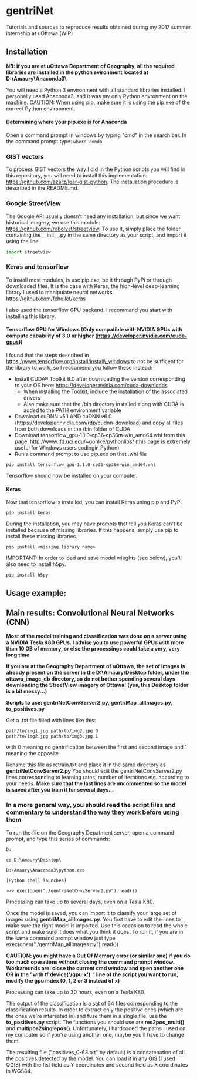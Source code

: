 # gentriNet
Tutorials and sources to reproduce results obtained during my 2017 summer internship at uOttawa
(WIP)

## Installation

__NB: if you are at uOttawa Department of Geography, all the required libraries are installed in the python evironment located at D:\Amaury\Anaconda3\\__ 

You will need a Python 3 environment with all standard libraries installed. I personally used Anaconda3, and it was my only Python envronment on the machine. CAUTION: When using pip, make sure it is using the pip.exe of the correct Python environment.

#### Determining where your pip.exe is for Anaconda
Open a command prompt in windows by typing "cmd" in the search bar.  In the command prompt type:
```where conda```

### GIST vectors

To process GIST vectors the way I did in the Python scripts you will find in this repository, you will need to install this implementation: https://github.com/azarz/lear-gist-python. The installation procedure is described in the README.md.

### Google StreetView

The Google API usually doesn't need any installation, but since we want historical imagery, we use this module: https://github.com/robolyst/streetview. To use it, simply place the folder containing the \_\_init\_\_.py in the same directory as your script, and import it using the line 
```python
import streetview
```

### Keras and tensorflow

To install most modules, is use pip.exe, be it through PyPi or through downloaded files. It is the case with Keras, the high-level deep-learning library I used to manipulate neural networks. https://github.com/fchollet/keras

I also used the tensorflow GPU backend. I recommand you start with installing this library.

#### Tensorflow GPU for Windows (Only compatible with NVIDIA GPUs with compute cabability of 3.0 or higher (https://developer.nvidia.com/cuda-gpus))

I found that the steps described in https://www.tensorflow.org/install/install\_windows to not be sufficent for the library to work, so I reccomend you follow these instead:

* Install CUDA® Toolkit 8.0 after downloading the version corresponding to your OS here: https://developer.nvidia.com/cuda-downloads
  * When installing the Toolkit, include the installation of the associated drivers
  * Also make sure that the /bin directory installed along with CUDA is added to the PATH environment variable
* Download cuDNN v5.1 AND cuDNN v6.0 (https://developer.nvidia.com/rdp/cudnn-download) and copy all files from both downloads in the /bin folder of CUDA
* Download tensorflow\_gpu‑1.1.0‑cp36‑cp36m‑win\_amd64.whl from this page: http://www.lfd.uci.edu/~gohlke/pythonlibs/ (this page is extremely useful for Windows users codingin Python)
* Run a command prompt to use pip.exe on that .whl file
```shell
pip install tensorflow_gpu‑1.1.0‑cp36‑cp36m‑win_amd64.whl
```

Tensorflow should now be installed on your computer.

#### Keras

Now that tensorflow is installed, you can install Keras uning pip and PyPi
```shell
pip install keras
```

During the installation, you may have prompts that tell you Keras can't be installed because of missing libraries. If this happens, simply use pip to install these missing libraries.
```shell
pip install <missing library name>
```

IMPORTANT: In order to load and save model wieghts (see below), you'll also need to install h5py.
```shell
pip install h5py
```


## Usage example: 
## Main results: Convolutional Neural Networks (CNN)

__Most of the model training and classification was done on a server using a NVIDIA Tesla K80 GPUs. I advise you to use powerful GPUs with more than 10 GB of memory, or else the processings could take a very, very long time__

__If you are at the Geography Department of uOttawa, the set of images is already present on the server in the D:\Amaury\Desktop folder, under the ottawa\_image\_db directory, so do not bother spending several days downloading the StreetView imagery of Ottawa! (yes, this Desktop folder is a bit messy...)__

__Scripts to use: gentriNetConvServer2.py, gentriMap\_allImages.py, to\_positives.py__

Get a .txt file filled with lines like this:
```
path/to/img1.jpg path/to/img2.jpg 0
path/to/img2.jpg path/to/img3.jpg 1
```
with 0 meaning no gentrification between the first and second image and 1 meaning the opposite

Rename this file as retrain.txt and place it in the same directory as __gentriNetConvServer2.py__
You should edit the gentriNetConvServer2.py lines corresponding to learning rates, number of iterations etc. according to your needs.
__Make sure that the last lines are uncommented so the model is saved after you train it for several days...__
### In a more general way, you should read the script files and commentary to understand the way they work before using them

To run the file on the Geography Depatment server, open a command prompt, and type this series of commands:

```shell
D:

cd D:\Amaury\Desktop\

D:\Amaury\Anaconda3\python.exe

[Python shell launches]

>>> exec(open("./gentriNetConvServer2.py").read())
```

Processing can take up to several days, even on a Tesla K80.

Once the model is saved, you can import it to classify your large set of images using __gentriMap\_allImages.py__. You first have to edit the lines to make sure the right model is imported. Use this occasion to read the whole script and make sure it does what you think it does. To run it, if you are in the same command prompt window just type exec(open("./gentriMap\_allImages.py").read())

__CAUTION: you might have a Out Of Memory error (or similar one) if you do too much operations without closing the command prompt window. Workarounds are: close the current cmd window and open another one OR in the "with tf.device('/gpu:x'):" line of the script you want to run, modify the gpu index (0, 1, 2 or 3 instead of x)__

Processing can take up to 30 hours, even on a Tesla K80.

The output of the classification is a sat of 64 files corresponding to the classification results. In order to extract only the positive ones (which are the ones we're interested in) and fuse them in a single file, use the __to\_positives.py__ script. The functions you should use are __res2pos\_multi()__ and __multipos2singlepos()__. Unfortunately, I hardcoded the paths I used on my computer so if you're using another one, maybe you'll have to change them.

The resulting file ("positives\_0-63.txt" by default) is a concatenation of all the positives detected by the model. You can load it in any GIS (I used QGIS) with the fist field as Y coordinates and second field as X coordinates in WGS84.
